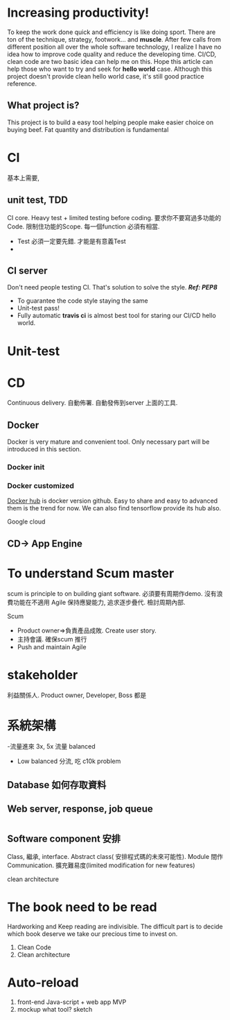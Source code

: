 # Increasing productivity! 
To keep the work done quick and efficiency is like doing sport. There are ton of the technique, strategy, footwork... and **muscle**.  After few calls from different position all over the whole software technology, I realize I have no idea how to improve code quality and reduce the developing time. CI/CD, clean code are two basic idea can help me on this. Hope this article can help those who want to try and seek for **hello world** case. Although this project doesn't provide clean hello world case, it's still good practice reference. 

## What project is?
This project is to build a easy tool helping people make easier choice on buying beef. Fat quantity and distribution is fundamental 
# CI 
基本上需要,
## unit test, TDD
CI core. Heavy test + limited testing before coding.
要求你不要寫過多功能的Code. 限制住功能的Scope. 每一個function 必須有相當.
- Test 必須一定要先錯. 才能是有意義Test
- 
## CI server
Don't need people testing CI. That's solution to solve the style. 
***Ref: PEP8***
- To guarantee the code style staying the same
- Unit-test pass!
- Fully automatic
**travis ci** is almost best tool for staring our CI/CD hello world. 

# Unit-test


# CD
Continuous delivery. 自動佈署. 
自動發佈到server  上面的工具. 
## Docker
Docker is very mature and convenient tool. Only necessary part will be introduced in this section.
### Docker init
### Docker customized
[Docker hub](https://hub.docker.com/) is docker version github. Easy to share and easy to advanced them is the trend for now. We can also find tensorflow provide its hub  also.

Google cloud 
## CD-> App Engine 

# To understand Scum master
scum is principle to on building giant software. 必須要有周期作demo. 沒有浪費功能在不適用
Agile 保持應變能力, 追求逐步疊代. 檢討周期內部.

Scum 
- Product owner=>負責產品成敗. Create user story.
- 主持會議. 確保scum 推行
- Push and maintain Agile
# stakeholder
利益關係人. Product owner, Developer, Boss 都是

# 系統架構
-流量進來 3x, 5x 流量 balanced
- Low balanced 分流, 吃  c10k problem 
## Database 如何存取資料
## Web server, response, job queue

# 
## Software component 安排
Class, 繼承, interface. Abstract class( 安排程式碼的未來可能性). Module 間作Communication. 擴充難易度(limited modification for new features)

clean architecture

# The book need to be read
Hardworking and Keep reading are indivisible. The difficult part is to decide which book deserve we take our precious time to invest on.

1. Clean Code
2. Clean architecture 

# Auto-reload
1. front-end
	Java-script + web app
	MVP
2. mockup
    what tool? sketch
<!--stackedit_data:
eyJoaXN0b3J5IjpbMTQ0NTE4Mzg0LDEwMDc1Nzc2NzUsLTE5NT
E5NTk1NjksLTg2NjI0ODYyMywtNTU2MDUyMzc5LDQ5MTQxMDkx
MSwtMTUzNzkyNDYxMiwtODc1Njk1MDA0LC0xMjUzMTU1OTQ4LC
0xNzI1OTczMjU4LDQ3MjcyODEwNV19
-->